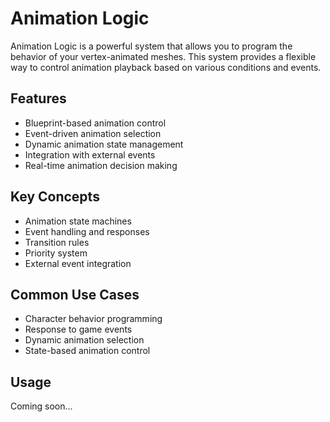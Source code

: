 # Animation Logic

Animation Logic is a powerful system that allows you to program the behavior of your vertex-animated meshes. This system provides a flexible way to control animation playback based on various conditions and events.

## Features
- Blueprint-based animation control
- Event-driven animation selection
- Dynamic animation state management
- Integration with external events
- Real-time animation decision making

## Key Concepts
- Animation state machines
- Event handling and responses
- Transition rules
- Priority system
- External event integration

## Common Use Cases
- Character behavior programming
- Response to game events
- Dynamic animation selection
- State-based animation control

## Usage
Coming soon...
